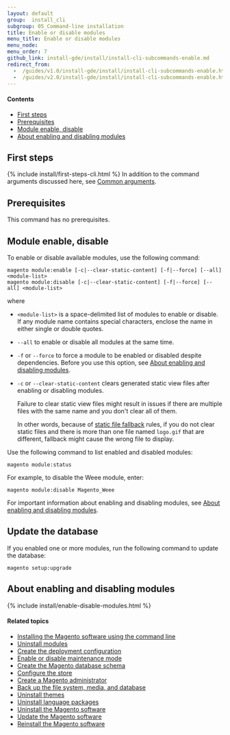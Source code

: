 ```yaml
---
layout: default 
group:  install_cli
subgroup: 05_Command-line installation
title: Enable or disable modules
menu_title: Enable or disable modules
menu_node: 
menu_order: 7
github_link: install-gde/install/install-cli-subcommands-enable.md
redirect_from:
  -  /guides/v1.0/install-gde/install/install-cli-subcommands-enable.html
  -  /guides/v2.0/install-gde/install/install-cli-subcommands-enable.html
---
```


  
#### Contents

*	<a href="#instgde-cli-before">First steps</a>
*	<a href="#instgde-cli-subcommands-enable-disable-prereq">Prerequisites</a>
*	<a href="#instgde-cli-subcommands-enable-disable">Module enable, disable</a>
*	<a href="#instgde-cli-subcommands-enable-modules">About enabling and disabling modules</a>

<h2 id="instgde-cli-before">First steps</h2>
{% include install/first-steps-cli.html %}
In addition to the command arguments discussed here, see <a href="{{ site.gdeurl }}install-gde/install/cli/install-cli-subcommands.html#instgde-cli-subcommands-common">Common arguments</a>.

<h2 id="instgde-cli-subcommands-enable-disable-prereq">Prerequisites</h2>
This command has no prerequisites.

<h2 id="instgde-cli-subcommands-enable-disable">Module enable, disable</h2>
To enable or disable available modules, use the following command:

	magento module:enable [-c|--clear-static-content] [-f|--force] [--all] <module-list> 
	magento module:disable [-c|--clear-static-content] [-f|--force] [--all] <module-list> 

where

*	`<module-list>` is a space-delimited list of modules to enable or disable. If any module name contains special characters, enclose the name in either single or double quotes.
*	`--all` to enable or disable all modules at the same time.
*	`-f` or `--force` to force a module to be enabled or disabled despite dependencies. Before you use this option, see <a href="#instgde-cli-subcommands-enable-modules">About enabling and disabling modules</a>.
*	`-c` or `--clear-static-content` clears generated static view files after enabling or disabling modules. 

	Failure to clear static view files might result in issues if there are multiple files with the same name and you don't clear all of them. 

	In other words, because of <a href="{{ site.gdeurl }}architecture/view/static-process.html">static file fallback</a> rules, if you do not clear static files and there is more than one file named `logo.gif` that are different, fallback might cause the wrong file to display.

Use the following command to list enabled and disabled modules:

	magento module:status

For example, to disable the Weee module, enter:

	magento module:disable Magento_Weee

For important information about enabling and disabling modules, see <a href="#instgde-cli-subcommands-enable-modules">About enabling and disabling modules</a>.

<h2 id="instgde-cli-subcommands-enable-update">Update the database</h2>
If you enabled one or more modules, run the following command to update the database:

	magento setup:upgrade

<h2 id="instgde-cli-subcommands-enable-modules">About enabling and disabling modules</h2>
{% include install/enable-disable-modules.html %}

#### Related topics

*	<a href="{{ site.gdeurl }}install-gde/install/cli/install-cli-install.html">Installing the Magento software using the command line</a>
*	<a href="{{ site.gdeurl }}install-gde/install/cli/install-cli-uninstall-mods.html">Uninstall modules</a>
*	<a href="{{ site.gdeurl }}install-gde/install/cli/install-cli-subcommands-deployment.html">Create the deployment configuration</a>
*	<a href="{{ site.gdeurl }}install-gde/install/cli/install-cli-subcommands-maint.html">Enable or disable maintenance mode</a>
*	<a href="{{ site.gdeurl }}install-gde/install/cli/install-cli-subcommands-db.html">Create the Magento database schema</a>
*	<a href="{{ site.gdeurl }}install-gde/install/cli/install-cli-subcommands-store.html">Configure the store</a>
*	<a href="{{ site.gdeurl }}install-gde/install/cli/install-cli-subcommands-admin.html">Create a Magento administrator</a>
*	<a href="{{ site.gdeurl }}install-gde/install/cli/install-cli-backup.html">Back up the file system, media, and database</a>
*	<a href="{{ site.gdeurl }}install-gde/install/cli/install-cli-theme-uninstall.html">Uninstall themes</a>
*	<a href="{{ site.gdeurl }}install-gde/install/cli/install-cli-uninstall-langpk.html">Uninstall language packages</a>
*	<a href="{{ site.gdeurl }}install-gde/install/cli/install-cli-uninstall.html#instgde-install-uninstall">Uninstall the Magento software</a>
*	<a href="{{ site.gdeurl }}install-gde/install/cli/install-cli-uninstall.html#instgde-install-magento-update">Update the Magento software</a>
*	<a href="{{ site.gdeurl }}install-gde/install/cli/install-cli-uninstall.html#instgde-install-magento-reinstall">Reinstall the Magento software</a>
